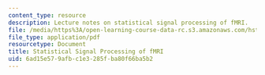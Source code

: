 ```yaml
---
content_type: resource
description: Lecture notes on statistical signal processing of fMRI.
file: /media/https%3A/open-learning-course-data-rc.s3.amazonaws.com/hst-583-functional-magnetic-resonance-imaging-data-acquisition-and-analysis-fall-2008/6ad15e579afbc1e3285fba80f66ba5b2_1112_dg_outline.pdf
file_type: application/pdf
resourcetype: Document
title: Statistical Signal Processing of fMRI
uid: 6ad15e57-9afb-c1e3-285f-ba80f66ba5b2
---
```

